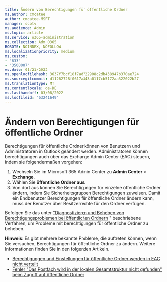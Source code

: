```yaml
---
title: Ändern von Berechtigungen für öffentliche Ordner
ms.author: cmcatee
author: cmcatee-MSFT
manager: scotv
ms.audience: Admin
ms.topic: article
ms.service: o365-administration
ms.collection: Adm_O365
ROBOTS: NOINDEX, NOFOLLOW
ms.localizationpriority: medium
ms.custom:
- "633"
- "3500007"
ms.date: 01/21/2022
ms.openlocfilehash: 3637f7bcf18f7ad722908c2db438947b370ae724
ms.sourcegitcommit: d11262728f0617a843a0117cb5172aa322022b27
ms.translationtype: MT
ms.contentlocale: de-DE
ms.lasthandoff: 03/08/2022
ms.locfileid: "63241649"
---
```

# <a name="changing-public-folder-permissions"></a>Ändern von Berechtigungen für öffentliche Ordner

Berechtigungen für öffentliche Ordner können von Benutzern und Administratoren in Outlook geändert werden. Administratoren können berechtigungen auch über das Exchange Admin Center (EAC) steuern, indem sie folgendermaßen vorgehen:
  
1. Wechseln Sie im Microsoft 365 Admin Center zu **Admin Center** \> **Exchange**.
2. Wählen Sie **öffentliche Ordner aus**.
3. Von dort aus können Sie Berechtigungen für einzelne öffentliche Ordner ändern, indem Sie Sicherheitsgruppen Berechtigungen zuweisen. Damit ein Endbenutzer Berechtigungen für öffentliche Ordner ändern kann, muss der Benutzer über Besitzerrechte für den Ordner verfügen.

Befolgen Sie das unter ["Diagnostizieren und Beheben von Berechtigungsproblemen bei öffentlichen Ordnern](https://docs.microsoft.com/exchange/troubleshoot/public-folders/public-folder-permission-issues) " beschriebene Verfahren, um Probleme mit berechtigungen für öffentliche Ordner zu beheben.

**Hinweis**: Es gibt mehrere bekannte Probleme, die auftreten können, wenn Sie versuchen, Berechtigungen für öffentliche Ordner zu ändern. Weitere Informationen finden Sie in den folgenden Artikeln.

- [Berechtigungen und Einstellungen für öffentliche Ordner werden in EAC nicht verteilt](https://aka.ms/pfeac)
- [Fehler "Das Postfach wird in der lokalen Gesamtstruktur nicht gefunden" beim Zugriff auf öffentliche Ordner](https://docs.microsoft.com/exchange/troubleshoot/public-folders/mailbox-not-found-local-forest-public-folder)
